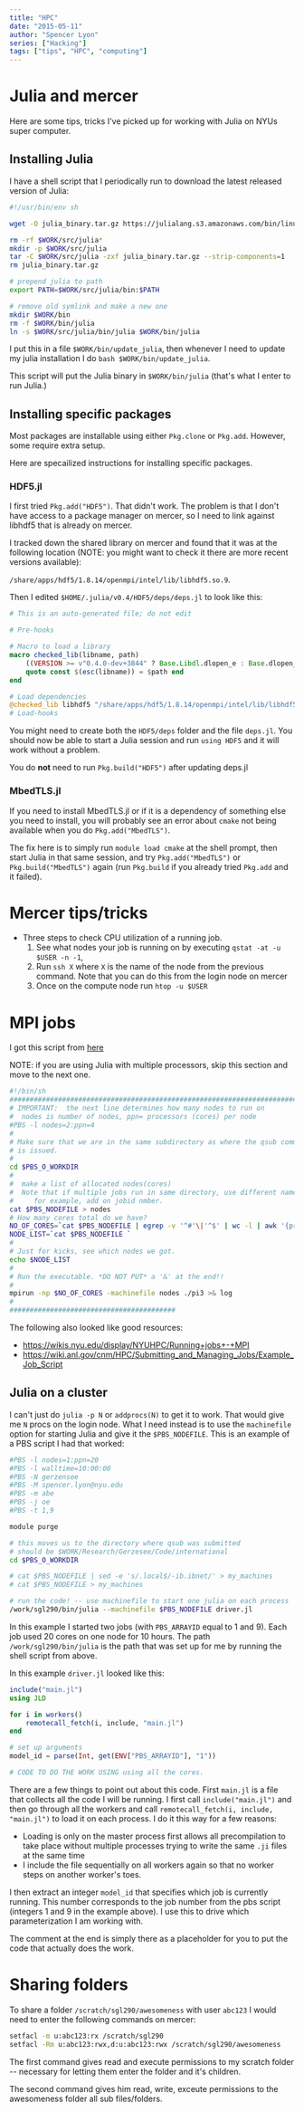 ```yaml
---
title: "HPC"
date: "2015-05-11"
author: "Spencer Lyon"
series: ["Hacking"]
tags: ["tips", "HPC", "computing"]
---
```


# Julia and mercer

Here are some tips, tricks I've picked up for working with Julia on NYUs super
computer.

## Installing Julia

I have a shell script that I periodically run to download the latest released
version of Julia:

```sh
#!/usr/bin/env sh

wget -O julia_binary.tar.gz https://julialang.s3.amazonaws.com/bin/linux/x64/0.4/julia-0.4-latest-linux-x86_64.tar.gz

rm -rf $WORK/src/julia*
mkdir -p $WORK/src/julia
tar -C $WORK/src/julia -zxf julia_binary.tar.gz --strip-components=1
rm julia_binary.tar.gz

# prepend julia to path
export PATH=$WORK/src/julia/bin:$PATH

# remove old symlink and make a new one
mkdir $WORK/bin
rm -f $WORK/bin/julia
ln -s $WORK/src/julia/bin/julia $WORK/bin/julia
```

I put this in a file `$WORK/bin/update_julia`, then whenever I need to update
my julia installation I do `bash $WORK/bin/update_julia`.

This script will put the Julia binary in `$WORK/bin/julia` (that's what I enter
to run Julia.)

## Installing specific packages

Most packages are installable using either `Pkg.clone` or `Pkg.add`. However,
some require extra setup.

Here are specailized instructions for installing specific packages.

### HDF5.jl

I first tried `Pkg.add("HDF5")`. That didn't work. The problem is that I don't
have access to a package manager on mercer, so I need to link against libhdf5
that is already on mercer.

I tracked down the shared library on mercer and found that it was at the
following location (NOTE: you might want to check it there are more recent
versions available):

`/share/apps/hdf5/1.8.14/openmpi/intel/lib/libhdf5.so.9`.

Then I edited `$HOME/.julia/v0.4/HDF5/deps/deps.jl` to look like this:

```julia
# This is an auto-generated file; do not edit

# Pre-hooks

# Macro to load a library
macro checked_lib(libname, path)
    ((VERSION >= v"0.4.0-dev+3844" ? Base.Libdl.dlopen_e : Base.dlopen_e)(path) == C_NULL) && error("Unable to load \n\n$libname ($path)\n\nPlease re-run Pkg.build(package), and restart Julia.")
    quote const $(esc(libname)) = $path end
end

# Load dependencies
@checked_lib libhdf5 "/share/apps/hdf5/1.8.14/openmpi/intel/lib/libhdf5.so.9"
# Load-hooks
```

You might need to create both the `HDF5/deps` folder and the file `deps.jl`.
You should now be able to start a Julia session and run `using HDF5` and it
will work without a problem.

You do __not__ need to run `Pkg.build("HDF5")` after updating deps.jl

### MbedTLS.jl

If you need to install MbedTLS.jl or if it is a dependency of something else
you need to install, you will probably see an error about `cmake` not being
available when you do `Pkg.add("MbedTLS")`.

The fix here is to simply run `module load cmake` at the shell prompt, then
start Julia in that same session, and try `Pkg.add("MbedTLS")` or
`Pkg.build("MbedTLS")` again (run `Pkg.build` if you already tried `Pkg.add`
and it failed).

# Mercer tips/tricks

- Three steps to check CPU utilization of a running job. 
    1. See what nodes your job is running on by executing `qstat -at -u $USER -n -1`, 
    2. Run `ssh X` where `X` is the name of the node from the previous command. Note that you can do this from the login node on mercer
    3. Once on the compute node run `htop -u $USER`

# MPI jobs

I got this script from [here](http://csc.cnsi.ucsb.edu/docs/running-jobs-torque)

NOTE: if you are using Julia with multiple processors, skip this section and
move to the next one.

```bash
#!/bin/sh
##############################################################################
# IMPORTANT:  the next line determines how many nodes to run on
#  nodes is number of nodes, ppn= processors (cores) per node
#PBS -l nodes=2:ppn=4
#
# Make sure that we are in the same subdirectory as where the qsub command
# is issued.
#
cd $PBS_O_WORKDIR
#
#  make a list of allocated nodes(cores)
#  Note that if multiple jobs run in same directory, use different names
#     for example, add on jobid nmber.
cat $PBS_NODEFILE > nodes
# How many cores total do we have?
NO_OF_CORES=`cat $PBS_NODEFILE | egrep -v '^#'\|'^$' | wc -l | awk '{print $1}'`
NODE_LIST=`cat $PBS_NODEFILE `
#
# Just for kicks, see which nodes we got.
echo $NODE_LIST
#
# Run the executable. *DO NOT PUT* a '&' at the end!!
#
mpirun -np $NO_OF_CORES -machinefile nodes ./pi3 >& log
#
#########################################
```

The following also looked like good resources:

- https://wikis.nyu.edu/display/NYUHPC/Running+jobs+-+MPI
- https://wiki.anl.gov/cnm/HPC/Submitting_and_Managing_Jobs/Example_Job_Script

## Julia on a cluster

I can't just do `julia -p N` or `addprocs(N)` to get it to work. That would
give me `N` procs on the login node. What I need instead is to use the
`machinefile` option for starting Julia and give it  the `$PBS_NODEFILE`. This
is an example of a PBS script I had that worked:

```bash
#PBS -l nodes=1:ppn=20
#PBS -l walltime=10:00:00
#PBS -N gerzensee
#PBS -M spencer.lyon@nyu.edu
#PBS -m abe
#PBS -j oe
#PBS -t 1,9

module purge

# this moves us to the directory where qsub was submitted
# should be $WORK/Research/Gerzesee/Code/international
cd $PBS_O_WORKDIR

# cat $PBS_NODEFILE | sed -e 's/.local$/-ib.ibnet/' > my_machines
# cat $PBS_NODEFILE > my_machines

# run the code! -- use machinefile to start one julia on each process
/work/sgl290/bin/julia --machinefile $PBS_NODEFILE driver.jl
```

In this example I started two jobs (with `PBS_ARRAYID` equal to 1 and 9). Each
job used 20 cores on one node for 10 hours. The path `/work/sgl290/bin/julia`
is the path that was set up for me by running the shell script from above.

In this example `driver.jl` looked like this:

```julia
include("main.jl")
using JLD

for i in workers()
    remotecall_fetch(i, include, "main.jl")
end

# set up arguments
model_id = parse(Int, get(ENV["PBS_ARRAYID"], "1"))

# CODE TO DO THE WORK USING using all the cores.
```

There are a few things to point out about this code. First `main.jl` is a file
that collects all the code I will be running. I first call `include("main.jl")`
and then go through all the workers and call `remotecall_fetch(i, include,
"main.jl")` to load it on each process. I do it this way for a few reasons:

- Loading is only on the master process first allows all precompilation to take
place without multiple processes trying to write the same `.ji` files at the
same time
- I include the file sequentially on all workers again so that no worker steps
on another worker's toes.

I then extract an integer `model_id` that specifies which job is currently
running. This number corresponds to the job number from the pbs script
(integers 1 and 9 in the example above). I use this to drive which
parameterization I am working with.

The comment at the end is simply there as a placeholder for you to put the code
that actually does the work.

# Sharing folders

To share a folder `/scratch/sgl290/awesomeness` with user `abc123` I would need
to enter the following commands on mercer:


```bash
setfacl -m u:abc123:rx /scratch/sgl290
setfacl -Rm u:abc123:rwx,d:u:abc123:rwx /scratch/sgl290/awesomeness
```

The first command gives read and execute permissions to my scratch folder --
necessary for letting them enter the folder and it's children.

The second command gives him read, write, exceute permissions to the
awesomeness folder all sub files/folders.
